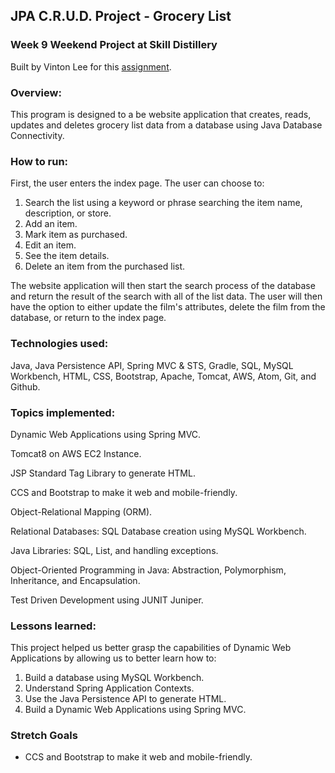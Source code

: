 ## JPA C.R.U.D. Project - Grocery List

### Week 9 Weekend Project at Skill Distillery

Built by Vinton Lee for this [assignment](https://github.com/vintonl/JPACRUDProject/blob/master/Assignment.md).

### Overview:

This program is designed to a be website application that creates, reads, updates and deletes grocery list data from a database using Java Database Connectivity.

### How to run:

First, the user enters the index page. The user can choose to:
1. Search the list using a keyword or phrase searching the item name, description, or store.
2. Add an item.
3. Mark item as purchased.
4. Edit an item.
5. See the item details.
6. Delete an item from the purchased list.

The website application will then start the search process of the database and return the result of the search with all of the list data. The user will then have the option to either update the film's attributes, delete the film from the database, or return to the index page.

### Technologies used:

Java, Java Persistence API, Spring MVC & STS, Gradle, SQL, MySQL Workbench, HTML, CSS, Bootstrap, Apache, Tomcat, AWS, Atom, Git, and Github.

### Topics implemented:

Dynamic Web Applications using Spring MVC.

Tomcat8 on AWS EC2 Instance.

JSP Standard Tag Library to generate HTML.

CCS and Bootstrap to make it web and mobile-friendly.

Object-Relational Mapping (ORM).

Relational Databases: SQL Database creation using MySQL Workbench.

Java Libraries: SQL, List, and handling exceptions.

Object-Oriented Programming in Java: Abstraction, Polymorphism, Inheritance, and Encapsulation.

Test Driven Development using JUNIT Juniper.

### Lessons learned:

This project helped us better grasp the capabilities of Dynamic Web Applications by allowing us to better learn how to:
1. Build a database using MySQL Workbench.
2. Understand Spring Application Contexts.
3. Use the Java Persistence API to generate HTML.
4. Build a Dynamic Web Applications using Spring MVC.

### Stretch Goals
* CCS and Bootstrap to make it web and mobile-friendly.
